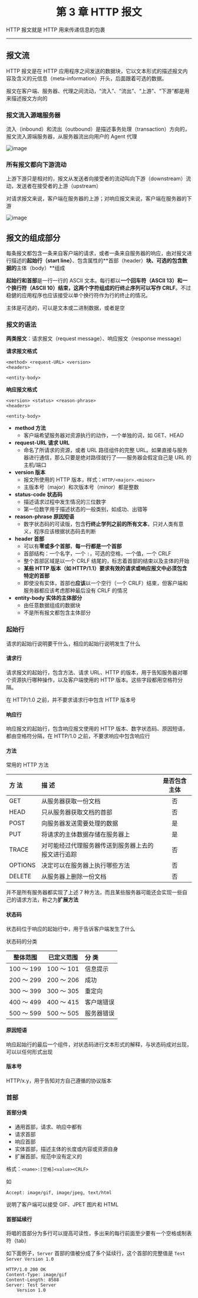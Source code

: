 <h1 align="center">第 3 章 HTTP 报文</h1>

HTTP 报文就是 HTTP 用来传递信息的包裹

---

## 报文流

HTTP 报文是在 HTTP 应用程序之间发送的数据块，它以文本形式的描述报文内容及含义的元信息（meta-information）开头，后面跟着可选的数据。

报文在客户端、服务器、代理之间流动，“流入”、“流出”、“上游”、“下游”都是用来描述报文方向的

### 报文流入源端服务器

流入（inbound）和流出（outbound）是描述事务处理（transaction）方向的，报文流入源端服务器，从服务器流出向用户的 Agent 代理

![image](https://user-images.githubusercontent.com/37435717/85190454-37b6b180-b2eb-11ea-8762-b9243384b854.png)

### 所有报文都向下游流动

上游下游只是相对的，报文从发送者向接受者的流动叫向下游（downstream）流动，发送者在接受者的上游（upstream）

对请求报文来说，客户端在服务器的上游；对响应报文来说，客户端在服务器的下游

![image](https://user-images.githubusercontent.com/37435717/85190492-895f3c00-b2eb-11ea-98f7-7ea8d18c3853.png)

## 报文的组成部分

每条报文都包含一条来自客户端的请求，或者一条来自服务器的响应，由对报文进行描述的**起始行（start line）**、包含属性的**首部（header）**块、可选的包含数据的**主体（body）**组成

**起始行和首部**是一行一行的 ASCII 文本。每行都以**一个回车符（ASCII 13）和一个换行符（ASCII 10）结束，这两个字符组成的行终止序列可以写作 CRLF**。不过稳健的应用程序也应该接受以单个换行符作为行的终止的情况。

主体是可选的，可以是文本或二进制数据，或者是空

### 报文的语法

**两类报文**：请求报文（request message）、响应报文（response message）

**请求报文格式**

```
<method> <request-URL> <version>
<headers>

<entity-body>
```

**响应报文格式**

```
<version> <status> <reason-phrase>
<headers>

<entity-body>
```

- **method 方法**
  - 客户端希望服务器对资源执行的动作，一个单独的词，如 GET、HEAD
- **request-URL 请求 URL**
  - 命名了所请求的资源，或者 URL 路径组件的完整 URL。如果直接与服务器进行通信，那么只要是绝对路径就行了——服务器会假定自己是 URL 的主机/端口
- **version 版本**
  - 报文所使用的 HTTP 版本，样式：`HTTP/<major>.<minor>`
  - 主版本号（major）和次版本号（minor）都是整数
- **status-code 状态码**
  - 描述请求过程中发生情况的三位数字
  - 第一位数字用于描述状态的一般类别，如成功、出错等
- **reason-phrase 原因短语**
  - 数字状态码的可读版，包含**行终止学列之前的所有文本**，只对人类有意义，程序应该根据状态码去判断
- **header 首部**
  - 可以有**零或多个首部**，**每一行都是一个首部**
  - 首部结构：一个名字，一个 `:`，可选的空格，一个值，一个 CRLF
  - 整个首部区域是以一个 CRLF 结尾的，标志着首部的结束以及主体的开始
  - **某些 HTTP 版本（如 HTTP/1.1）要求有效的请求或响应报文中必须包含特定的首部**
  - 即使没有实体，首部也**应该**以一个空行（一个 CRLF）结束，但客户端和服务器都应该考虑那种最后没有 CRLF 的情况
- **entity-body 实体的主体部分**
  - 由任意数据组成的数据块
  - 不是所有报文都包含主体部分

### 起始行

请求的起始行说明要干什么，相应的起始行说明发生了什么

#### 请求行

请求报文的起始行，包含方法、请求 URL、HTTP 的版本，用于告知服务器对哪个资源执行哪种操作，以及客户端使用的 HTTP 版本。这些字段都用空格符分隔。

在 HTTP/1.0 之前，并不要求请求行中包含 HTTP 版本号

#### 响应行

响应报文的起始行，包含响应报文使用的 HTTP 版本、数字状态码、原因短语，都由空格符分隔，在 HTTP/1.0 之前，不要求响应中包含响应行

#### 方法

常用的 HTTP 方法

方 法   | 描 述                                              | 是否包含主体
:-------|:-------------------------------------------------|:-----:
GET     | 从服务器获取一份文档                               |      否
HEAD    | 只从服务器获取文档的首部                           |      否
POST    | 向服务器发送需要处理的数据                         |      是
PUT     | 将请求的主体数据存储在服务器上                     |      是
TRACE   | 对可能经过代理服务器传送到服务器上去的报文进行追踪 |      否
OPTIONS | 决定可以在服务器上执行哪些方法                     |      否
DELETE  | 从服务器上删除一份文档                             |      否

并不是所有服务器都实现了上述 7 种方法，而且某些服务器可能还会实现一些自己的请求方法，称之为**扩展方法**

#### 状态码

状态码位于响应的起始行中，用于告诉客户端发生了什么

状态码的分类

 整体范围 | 已定义范围 | 分 类
:--------:|:----------:|:-----
100 ～ 199 | 100 ～ 101  | 信息提示
200 ～ 299 | 200 ～ 206  | 成功
300 ～ 399 | 300 ～ 305  | 重定向
400 ～ 499 | 400 ～ 415  | 客户端错误
500 ～ 599 | 500 ～ 505  | 服务器错误

#### 原因短语

响应起始行的最后一个组件，对状态码进行文本形式的解释，与状态码成对出现，可以以任何形式出现

#### 版本号

HTTP/x.y，用于告知对方自己遵循的协议版本

### 首部

#### 首部分类

- 通用首部，请求、响应中都有
- 请求首部
- 响应首部
- 实体首部，描述主体的长度或内容或资源自身
- 扩展首部，规范中没有定义的

格式：`<name>:[空格]<value><CRLF>`

如 
```
Accept: image/gif, image/jpeg, text/html
```
说明了客户端可以接受 GIF、JPET 图片和 HTML

#### 首部延续行

将唱的首部分为多行可以提高可读性，多出来的每行前面至少要有一个空格或制表符（tab）

如下面例子，`Server` 首部的值被分成了多个延续行，这个首部的完整值是 `Test Server Version 1.0`

```
HTTP/1.0 200 OK
Content-Type: image/gif
Content-Length: 8588
Server: Test Server
    Version 1.0
```

